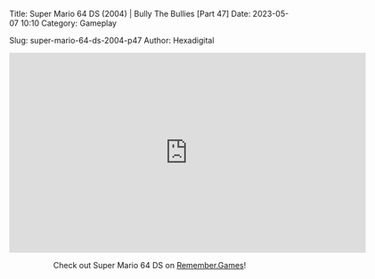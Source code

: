 Title: Super Mario 64 DS (2004) | Bully The Bullies [Part 47]
Date: 2023-05-07 10:10
Category: Gameplay

Slug: super-mario-64-ds-2004-p47
Author: Hexadigital

<center><iframe src="https://www.youtube.com/embed/dPdQ_5YRifU?feature=oembed" allow="accelerometer; autoplay; encrypted-media; gyroscope; picture-in-picture" width="640" height="360" frameborder="0"></iframe>

Check out Super Mario 64 DS on [Remember.Games](https://remember.games/game/2250/super-mario-64-ds/)!</center>